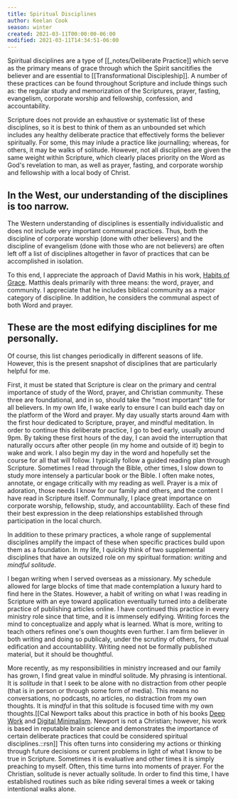 ```yaml
---
title: Spiritual Disciplines
author: Keelan Cook
season: winter
created: 2021-03-11T00:00:00-06:00
modified: 2021-03-11T14:34:51-06:00
---
```


Spiritual disciplines are a type of [[_notes/Deliberate Practice]] which serve as the primary means of grace through which the Spirit sancitifies the believer and are essential to [[Transformational Discipleship]]. A number of these practices can be found throughout Scripture and include things such as: the regular study and memorization of the Scriptures, prayer, fasting, evangelism, corporate worship and fellowship, confession, and accountability.

Scripture does not provide an exhaustive or systematic list of these disciplines, so it is best to think of them as an unbounded set which includes any healthy deliberate practice that effectively forms the believer spiritually. For some, this may inlude a practice like journalling; whereas, for others, it may be walks of solitude. However, not all disciplines are given the same weight within Scripture, which clearly places priority on the Word as God's revelation to man, as well as prayer, fasting, and corporate worship and fellowship with a local body of Christ.

## In the West, our understanding of the disciplines is too narrow.
The Western understanding of disciplines is essentially individualistic and does not include very important communal practices. Thus, both the discipline of corporate worship (done with other believers) and the discipline of evangelism (done with those who are not believers) are often left off a list of disciplines altogether in favor of practices that can be accomplished in isolation.

To this end, I appreciate the approach of David Mathis in his work, [Habits of Grace](https://amzn.to/3qEXhw6). Matthis deals primarily with three means: the word, prayer, and community. I appreciate that he includes biblical community as a major category of discipline. In addition, he considers the communal aspect of both Word and prayer.

## These are the most edifying disciplines for me personally.
Of course, this list changes periodically in different seasons of life. However, this is the present snapshot of disciplines that are particularly helpful for me.

First, it must be stated that Scripture is clear on the primary and central importance of study of the Word, prayer, and Christian community. These three are foundational, and in so, should take the "most important" title for all believers. In my own life, I wake early to ensure I can build each day on the platform of the Word and prayer. My day usually starts around 4am with the first hour dedicated to Scripture, prayer, and mindful meditation. In order to continue this deliberate practice, I go to bed early, usually around 9pm. By taking these first hours of the day, I can avoid the interruption that naturally occurs after other people (in my home and outside of it) begin to wake and work. I also begin my day in the word and hopefully set the course for all that will follow. I typically follow a guided reading plan through Scripture. Sometimes I read through the Bible, other times, I slow down to study more intensely a particular book or the Bible. I often make notes, annotate, or engage critically with my reading as well. Prayer is a mix of adoration, those needs I know for our family and others, and the content I have read in Scripture itself. Communally, I place great importance on corporate worship, fellowship, study, and accountablility. Each of these find their best expression in the deep relationships established through participation in the local church.

In addition to these primary practices, a whole range of supplemental disciplines amplify the impact of these when specific practices build upon them as a foundation. In my life, I quickly think of two supplemental disciplines that have an outsized role on my spiritual formation: *writing* and *mindful solitude*. 

I began writing when I served overseas as a missionary. My schedule allowed for large blocks of time that made contemplation a luxury hard to find here in the States. However, a habit of writing on what I was reading in Scripture with an eye toward application eventually turned into a deliberate practice of publishing articles online. I have continued this practice in every ministry role since that time, and it is immensely edifying. Writing forces the mind to conceptualize and apply what is learned. What is more, writing to teach others refines one's own thoughts even further. I am firm believer in both writing and doing so publicaly, under the scrutiny of others, for mutual edification and accountablility. Writing need not be formally published material, but it should be thoughtful.

More recently, as my responsibilities in ministry increased and our family has grown, I find great value in mindful solitude. My phrasing is intentional. It is *solitude* in that I seek to be alone with no distraction from other people (that is in person or through some form of media). This means no conversations, no podcasts, no articles, no distraction from my own thoughts. It is *mindful* in that this solitude is focused time with my own thoughts.[[Cal Newport talks about this practice in both of his books [Deep Work](https://amzn.to/3vf71AJ) and [Digital Minimalism](https://amzn.to/3eyw6AO). Newport is not a Christian; however, his work is based in reputable brain science and demonstrates the importance of certain deliberate practices that could be considered spiritual disciplines.::rsn]] This often turns into considering my actions or thinking through future decisions or current problems in light of what I know to be true in Scripture. Sometimes it is evaluative and other times it is simply preaching to myself. Often, this time turns into moments of prayer. For the Christian, solitude is never actually solitude. In order to find this time, I have established routines such as bike riding several times a week or taking intentional walks alone.